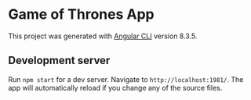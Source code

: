 # Game of Thrones App

This project was generated with [Angular CLI](https://github.com/angular/angular-cli) version 8.3.5.

## Development server

Run `npm start` for a dev server. Navigate to `http://localhost:1981/`. The app will automatically reload if you change any of the source files.
